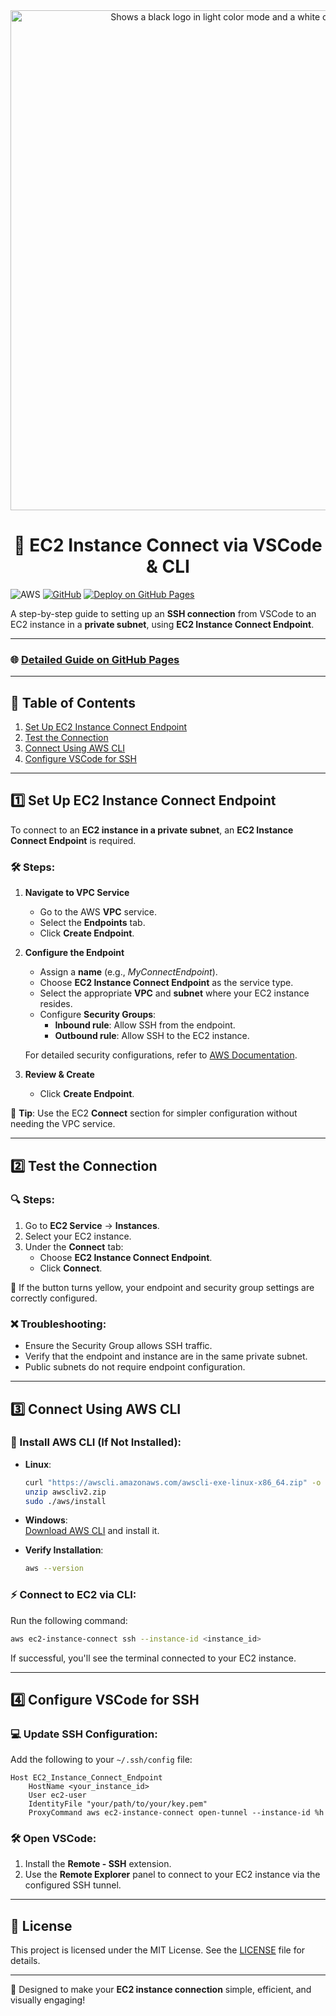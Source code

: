 
<div align="center">
    <picture>
      <source media="(prefers-color-scheme: dark)" srcset="../Images/EC2-Instance-Connect/Light-Architecture.png width=full">
      <source media="(prefers-color-scheme: light)" srcset="../Images/EC2-Instance-Connect/Dark-Architecture.png width=full">
      <image alt="Shows a black logo in light color mode and a white one in dark color mode." src="../Images/EC2-Instance-Connect/Dark-Architecture.png" width=800></image>
    </picture>
    <h1> 🚀 EC2 Instance Connect via VSCode & CLI  </h1>
</div>

![AWS](https://img.shields.io/badge/AWS-FF9900?logo=amazon-aws&logoColor=white) [![GitHub](https://img.shields.io/github/license/ThongNguyenDT/Unlocking-Remote-AWS-Development-Using-VS-Code-with-EC2-An-Alternative-to-Cloud9?color=red)](LICENSE) [![Deploy on GitHub Pages](https://img.shields.io/badge/Deploy-GitHub%20Pages-blue)](https://thongnguyendt.github.io/Unlocking-Remote-AWS-Development-Using-VS-Code-with-EC2-An-Alternative-to-Cloud9)  

A step-by-step guide to setting up an **SSH connection** from VSCode to an EC2 instance in a **private subnet**, using **EC2 Instance Connect Endpoint**.

---

### 🌐 [Detailed Guide on GitHub Pages](https://thongnguyendt.github.io/Unlocking-Remote-AWS-Development-Using-VS-Code-with-EC2-An-Alternative-to-Cloud9/3.ec2_instance_connect/)

---

## 📑 Table of Contents  
1. [Set Up EC2 Instance Connect Endpoint](#1-set-up-ec2-instance-connect-endpoint)  
2. [Test the Connection](#2-test-the-connection)  
3. [Connect Using AWS CLI](#3-connect-using-aws-cli)  
4. [Configure VSCode for SSH](#4-configure-vscode-for-ssh)  

---

## 1️⃣ Set Up EC2 Instance Connect Endpoint  

To connect to an **EC2 instance in a private subnet**, an **EC2 Instance Connect Endpoint** is required.  

### 🛠 Steps:  
1. **Navigate to VPC Service**  
   - Go to the AWS **VPC** service.  
   - Select the **Endpoints** tab.  
   - Click **Create Endpoint**.  

2. **Configure the Endpoint**  
   - Assign a **name** (e.g., *MyConnectEndpoint*).  
   - Choose **EC2 Instance Connect Endpoint** as the service type.  
   - Select the appropriate **VPC** and **subnet** where your EC2 instance resides.  
   - Configure **Security Groups**:  
     - **Inbound rule**: Allow SSH from the endpoint.  
     - **Outbound rule**: Allow SSH to the EC2 instance.  

   For detailed security configurations, refer to [AWS Documentation](https://docs.aws.amazon.com/AWSEC2/latest/UserGuide/eice-security-groups.html).  

3. **Review & Create**  
   - Click **Create Endpoint**.  

🎉 **Tip**: Use the EC2 **Connect** section for simpler configuration without needing the VPC service.

---

## 2️⃣ Test the Connection  

### 🔍 Steps:  
1. Go to **EC2 Service** → **Instances**.  
2. Select your EC2 instance.  
3. Under the **Connect** tab:  
   - Choose **EC2 Instance Connect Endpoint**.  
   - Click **Connect**.  

🎯 If the button turns yellow, your endpoint and security group settings are correctly configured.  

### ❌ Troubleshooting:  
- Ensure the Security Group allows SSH traffic.  
- Verify that the endpoint and instance are in the same private subnet.  
- Public subnets do not require endpoint configuration.

---

## 3️⃣ Connect Using AWS CLI  

### 🔧 Install AWS CLI (If Not Installed):  
- **Linux**:  
  ```bash
  curl "https://awscli.amazonaws.com/awscli-exe-linux-x86_64.zip" -o "awscliv2.zip"  
  unzip awscliv2.zip  
  sudo ./aws/install  
  ```  

- **Windows**:  
  [Download AWS CLI](https://awscli.amazonaws.com/AWSCLIV2.msi) and install it.  

- **Verify Installation**:  
  ```bash
  aws --version  
  ```  

### ⚡ Connect to EC2 via CLI:  
Run the following command:  
```bash
aws ec2-instance-connect ssh --instance-id <instance_id>
```  

If successful, you'll see the terminal connected to your EC2 instance.

---

## 4️⃣ Configure VSCode for SSH  

### 💻 Update SSH Configuration:  
Add the following to your `~/.ssh/config` file:  
```plaintext
Host EC2_Instance_Connect_Endpoint  
    HostName <your_instance_id>  
    User ec2-user  
    IdentityFile "your/path/to/your/key.pem"  
    ProxyCommand aws ec2-instance-connect open-tunnel --instance-id %h
```  

### 🛠 Open VSCode:  
1. Install the **Remote - SSH** extension.  
2. Use the **Remote Explorer** panel to connect to your EC2 instance via the configured SSH tunnel.
 

---

## 📝 License  
This project is licensed under the MIT License. See the [LICENSE](LICENSE) file for details.  

---

🎨 Designed to make your **EC2 instance connection** simple, efficient, and visually engaging!